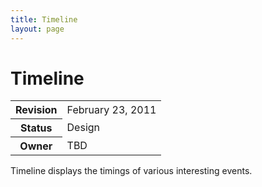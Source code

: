 ```yaml
---
title: Timeline
layout: page
---
```


# Timeline #

<table class="metadata">
    <tr><th>Revision</th><td>February 23, 2011</td></tr>
    <tr><th>Status</th><td>Design</td></tr>
    <tr><th>Owner</th><td>TBD</td></tr>
</table>

Timeline displays the timings of various interesting events.
